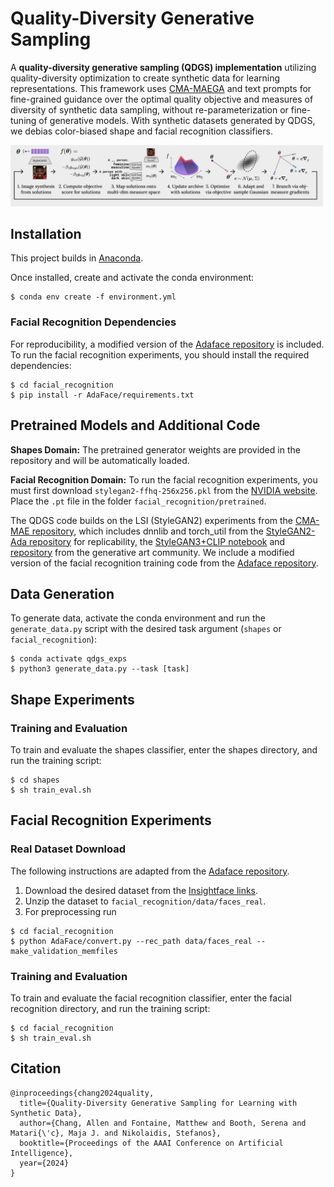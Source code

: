 # Quality-Diversity Generative Sampling

A **quality-diversity generative sampling (QDGS) implementation** utilizing quality-diversity optimization to create synthetic data for learning representations. This framework uses [CMA-MAEGA](https://github.com/icaros-usc/cma_mae) and text prompts for fine-grained guidance over the optimal quality objective and measures of diversity of synthetic data sampling, without re-parameterization or fine-tuning of generative models. With synthetic datasets generated by QDGS, we debias color-biased shape and facial recognition classifiers. 

<img src="media/qd-generative-sampling.png" alt="Quality-Diversity Generative Sampling" style="max-width: 500px;">

## Installation
This project builds in [Anaconda](www.anaconda.com). 

Once installed, create and activate the conda environment:
```
$ conda env create -f environment.yml
```

### Facial Recognition Dependencies
For reproducibility, a modified version of the [Adaface repository](https://github.com/mk-minchul/AdaFace) is included. To run the facial recognition experiments, you should install the required dependencies:
```
$ cd facial_recognition
$ pip install -r AdaFace/requirements.txt
```

## Pretrained Models and Additional Code
**Shapes Domain:**
The pretrained generator weights are provided in the repository and will be automatically loaded.

**Facial Recognition Domain:**
To run the facial recognition experiments, you must first download `stylegan2-ffhq-256x256.pkl` from the [NVIDIA website](https://catalog.ngc.nvidia.com/orgs/nvidia/teams/research/models/stylegan2/files). Place the `.pt` file in the folder `facial_recognition/pretrained`.

The QDGS code builds on the LSI (StyleGAN2) experiments from the [CMA-MAE repository](https://github.com/icaros-usc/cma_mae), which includes dnnlib and torch_util from the [StyleGAN2-Ada repository](https://github.com/NVlabs/stylegan2-ada) for replicability, the [StyleGAN3+CLIP notebook](https://colab.research.google.com/github/ouhenio/StyleGAN3-CLIP-notebook/blob/main/StyleGAN3%2BCLIP.ipynb) and [repository](https://github.com/ouhenio/StyleGAN3-CLIP-notebooks) from the generative art community.
We include a modified version of the facial recognition training code from the [Adaface repository](https://github.com/mk-minchul/AdaFace).

## Data Generation
To generate data, activate the conda environment and run the `generate_data.py` script with the desired task argument (`shapes` or `facial_recognition`):
```
$ conda activate qdgs_exps
$ python3 generate_data.py --task [task]
```

## Shape Experiments
### Training and Evaluation
To train and evaluate the shapes classifier, enter the shapes directory, and run the training script:
```
$ cd shapes
$ sh train_eval.sh
```

## Facial Recognition Experiments
### Real Dataset Download
The following instructions are adapted from the [Adaface repository](https://github.com/mk-minchul/AdaFace).

1. Download the desired dataset from the [Insightface links](https://github.com/deepinsight/insightface/tree/master/recognition/_datasets_).
2. Unzip the dataset to `facial_recognition/data/faces_real`.
4. For preprocessing run
```
$ cd facial_recognition
$ python AdaFace/convert.py --rec_path data/faces_real --make_validation_memfiles
```


### Training and Evaluation
To train and evaluate the facial recognition classifier, enter the facial recognition directory, and run the training script:
```
$ cd facial_recognition
$ sh train_eval.sh
```

## Citation
```
@inproceedings{chang2024quality,
  title={Quality-Diversity Generative Sampling for Learning with Synthetic Data},
  author={Chang, Allen and Fontaine, Matthew and Booth, Serena and Matari{\'c}, Maja J. and Nikolaidis, Stefanos},
  booktitle={Proceedings of the AAAI Conference on Artificial Intelligence},
  year={2024}
}
```
